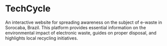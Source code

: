 # TechCycle
An interactive website for spreading awareness on the subject of e-waste in Sorocaba, Brazil. This platform provides essential information on the environmental impact of electronic waste, guides on proper disposal, and highlights local recycling initiatives. 
